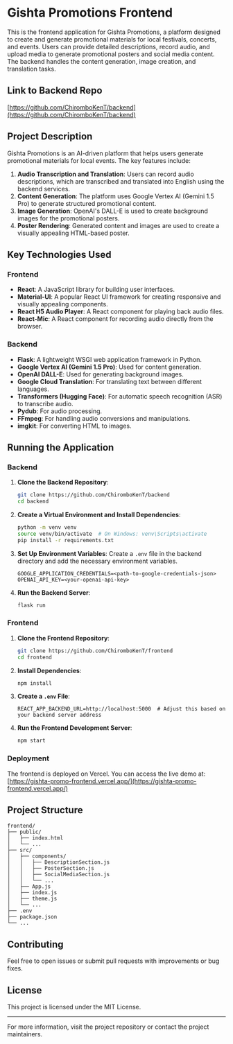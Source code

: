 # Gishta Promotions Frontend

This is the frontend application for Gishta Promotions, a platform designed to create and generate promotional materials for local festivals, concerts, and events. Users can provide detailed descriptions, record audio, and upload media to generate promotional posters and social media content. The backend handles the content generation, image creation, and translation tasks.

## Link to Backend Repo
[https://github.com/ChiromboKenT/backend](https://github.com/ChiromboKenT/backend)


## Project Description

Gishta Promotions is an AI-driven platform that helps users generate promotional materials for local events. The key features include:
1. **Audio Transcription and Translation**: Users can record audio descriptions, which are transcribed and translated into English using the backend services.
2. **Content Generation**: The platform uses Google Vertex AI (Gemini 1.5 Pro) to generate structured promotional content.
3. **Image Generation**: OpenAI's DALL-E is used to create background images for the promotional posters.
4. **Poster Rendering**: Generated content and images are used to create a visually appealing HTML-based poster.

## Key Technologies Used

### Frontend
- **React**: A JavaScript library for building user interfaces.
- **Material-UI**: A popular React UI framework for creating responsive and visually appealing components.
- **React H5 Audio Player**: A React component for playing back audio files.
- **React-Mic**: A React component for recording audio directly from the browser.

### Backend
- **Flask**: A lightweight WSGI web application framework in Python.
- **Google Vertex AI (Gemini 1.5 Pro)**: Used for content generation.
- **OpenAI DALL-E**: Used for generating background images.
- **Google Cloud Translation**: For translating text between different languages.
- **Transformers (Hugging Face)**: For automatic speech recognition (ASR) to transcribe audio.
- **Pydub**: For audio processing.
- **FFmpeg**: For handling audio conversions and manipulations.
- **imgkit**: For converting HTML to images.

## Running the Application

### Backend
1. **Clone the Backend Repository**:
    ```bash
    git clone https://github.com/ChiromboKenT/backend
    cd backend
    ```

2. **Create a Virtual Environment and Install Dependencies**:
    ```bash
    python -m venv venv
    source venv/bin/activate  # On Windows: venv\Scripts\activate
    pip install -r requirements.txt
    ```

3. **Set Up Environment Variables**:
    Create a `.env` file in the backend directory and add the necessary environment variables.
    ```plaintext
    GOOGLE_APPLICATION_CREDENTIALS=<path-to-google-credentials-json>
    OPENAI_API_KEY=<your-openai-api-key>
    ```

4. **Run the Backend Server**:
    ```bash
    flask run
    ```

### Frontend
1. **Clone the Frontend Repository**:
    ```bash
    git clone https://github.com/ChiromboKenT/frontend
    cd frontend
    ```

2. **Install Dependencies**:
    ```bash
    npm install
    ```

3. **Create a `.env` File**:
    ```plaintext
    REACT_APP_BACKEND_URL=http://localhost:5000  # Adjust this based on your backend server address
    ```

4. **Run the Frontend Development Server**:
    ```bash
    npm start
    ```

### Deployment
The frontend is deployed on Vercel. You can access the live demo at:
[https://gishta-promo-frontend.vercel.app/](https://gishta-promo-frontend.vercel.app/)

## Project Structure
```plaintext
frontend/
├── public/
│   ├── index.html
│   └── ...
├── src/
│   ├── components/
│   │   ├── DescriptionSection.js
│   │   ├── PosterSection.js
│   │   ├── SocialMediaSection.js
│   │   └── ...
│   ├── App.js
│   ├── index.js
│   ├── theme.js
│   └── ...
├── .env
├── package.json
└── ...
```

## Contributing
Feel free to open issues or submit pull requests with improvements or bug fixes.

## License
This project is licensed under the MIT License.

---

For more information, visit the project repository or contact the project maintainers.